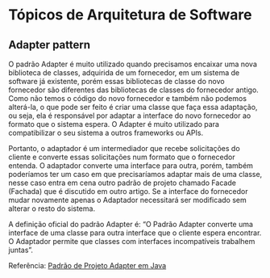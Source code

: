 # Tópicos de Arquitetura de Software



## **Adapter pattern**

O padrão Adapter é muito utilizado quando precisamos encaixar uma nova biblioteca de classes, adquirida de um fornecedor, em um sistema de software já existente, porém essas bibliotecas de classe do novo fornecedor são diferentes das bibliotecas de classes do fornecedor antigo. Como não temos o código do novo fornecedor e também não podemos alterá-la, o que pode ser feito é criar uma classe que faça essa adaptação, ou seja, ela é responsável por adaptar a interface do novo fornecedor ao formato que o sistema espera. O Adapter é muito utilizado para compatibilizar o seu sistema a outros frameworks ou APIs.

Portanto, o adaptador é um intermediador que recebe solicitações do cliente e converte essas solicitações num formato que o fornecedor entenda. O adaptador converte uma interface para outra, porém, também poderíamos ter um caso em que precisaríamos adaptar mais de uma classe, nesse caso entra em cena outro padrão de projeto chamado Facade (Fachada) que é discutido em outro artigo. Se a interface do fornecedor mudar novamente apenas o Adaptador necessitará ser modificado sem alterar o resto do sistema.

A definição oficial do padrão Adapter é: “O Padrão Adapter converte uma interface de uma classe para outra interface que o cliente espera encontrar. O Adaptador permite que classes com interfaces incompatíveis trabalhem juntas”.

Referência: [Padrão de Projeto Adapter em Java](#https://www.devmedia.com.br/padrao-de-projeto-adapter-em-java/26467)
